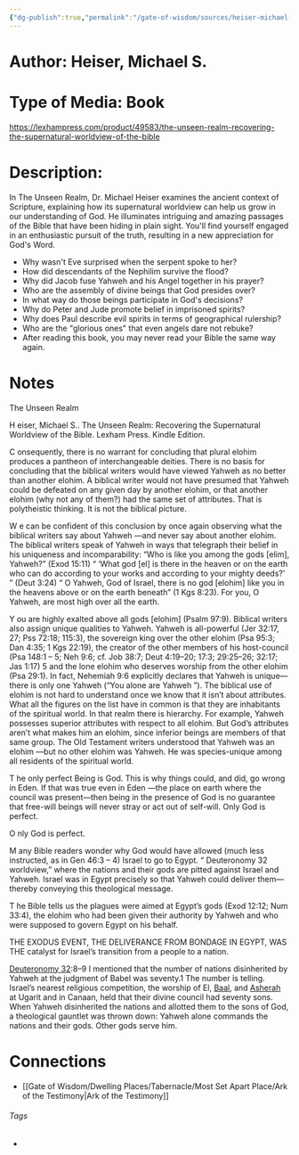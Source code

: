 ```yaml
---
{"dg-publish":true,"permalink":"/gate-of-wisdom/sources/heiser-michael-s/the-unseen-realm/","tags":["#GateWisdom","#MichaelHeiser"]}
---
```


# Author: Heiser, Michael S.

# Type of Media: Book

https://lexhampress.com/product/49583/the-unseen-realm-recovering-the-supernatural-worldview-of-the-bible

# Description: 

In The Unseen Realm, Dr. Michael Heiser examines the ancient context of Scripture, explaining how its supernatural worldview can help us grow in our understanding of God. He illuminates intriguing and amazing passages of the Bible that have been hiding in plain sight. You'll find yourself engaged in an enthusiastic pursuit of the truth, resulting in a new appreciation for God's Word.

- Why wasn't Eve surprised when the serpent spoke to her?
- How did descendants of the Nephilim survive the flood?
- Why did Jacob fuse Yahweh and his Angel together in his prayer?
- Who are the assembly of divine beings that God presides over?
- In what way do those beings participate in God's decisions?
- Why do Peter and Jude promote belief in imprisoned spirits?
- Why does Paul describe evil spirits in terms of geographical rulership?
- Who are the "glorious ones" that even angels dare not rebuke?
- After reading this book, you may never read your Bible the same way again.

# Notes

The Unseen Realm

H eiser, Michael S.. The Unseen Realm: Recovering the Supernatural Worldview of the Bible. Lexham Press. Kindle Edition.

  

C onsequently, there is no warrant for concluding that plural elohim produces a pantheon of interchangeable deities. There is no basis for concluding that the biblical writers would have viewed Yahweh as no better than another elohim. A biblical writer would not have presumed that Yahweh could be defeated on any given day by another elohim, or that another elohim (why not any of them?) had the same set of attributes. That is polytheistic thinking. It is not the biblical picture.

  

W e can be confident of this conclusion by once again observing what the biblical writers say about Yahweh —and never say about another elohim. The biblical writers speak of Yahweh in ways that telegraph their belief in his uniqueness and incomparability: “Who is like you among the gods \[elim\], Yahweh?” (Exod 15:11) “ ‘What god \[el\] is there in the heaven or on the earth who can do according to your works and according to your mighty deeds?’ ” (Deut 3:24) “ O Yahweh, God of Israel, there is no god \[elohim\] like you in the heavens above or on the earth beneath” (1 Kgs 8:23). For you, O Yahweh, are most high over all the earth.

  

Y ou are highly exalted above all gods \[elohim\] (Psalm 97:9). Biblical writers also assign unique qualities to Yahweh. Yahweh is all-powerful (Jer 32:17, 27; Pss 72:18; 115:3), the sovereign king over the other elohim (Psa 95:3; Dan 4:35; 1 Kgs 22:19), the creator of the other members of his host-council (Psa 148:1 – 5; Neh 9:6; cf. Job 38:7; Deut 4:19–20; 17:3; 29:25–26; 32:17; Jas 1:17) 5 and the lone elohim who deserves worship from the other elohim (Psa 29:1). In fact, Nehemiah 9:6 explicitly declares that Yahweh is unique—there is only one Yahweh (“You alone are Yahweh ”). The biblical use of elohim is not hard to understand once we know that it isn’t about attributes. What all the figures on the list have in common is that they are inhabitants of the spiritual world. In that realm there is hierarchy. For example, Yahweh possesses superior attributes with respect to all elohim. But God’s attributes aren’t what makes him an elohim, since inferior beings are members of that same group. The Old Testament writers understood that Yahweh was an elohim —but no other elohim was Yahweh. He was species-unique among all residents of the spiritual world.

  

T he only perfect Being is God. This is why things could, and did, go wrong in Eden. If that was true even in Eden —the place on earth where the council was present—then being in the presence of God is no guarantee that free-will beings will never stray or act out of self-will. Only God is perfect.

  

O nly God is perfect.

  

M any Bible readers wonder why God would have allowed (much less instructed, as in Gen 46:3 – 4) Israel to go to Egypt. “ Deuteronomy 32 worldview,” where the nations and their gods are pitted against Israel and Yahweh. Israel was in Egypt precisely so that Yahweh could deliver them—thereby conveying this theological message.

  

T he Bible tells us the plagues were aimed at Egypt’s gods (Exod 12:12; Num 33:4), the elohim who had been given their authority by Yahweh and who were supposed to govern Egypt on his behalf.

  

  

THE EXODUS EVENT, THE DELIVERANCE FROM BONDAGE IN EGYPT, WAS THE catalyst for Israel’s transition from a people to a nation.

  

[Deuteronomy 32](https://app.thebrain.com/brain/9d9e6e01-35d1-431b-8520-6e7ad360f8ce/Deuteronomy32?name=Deuteronomy%2032):8–9 I mentioned that the number of nations disinherited by Yahweh at the judgment of Babel was seventy.1 The number is telling. Israel’s nearest religious competition, the worship of El, [Baal](https://app.thebrain.com/brain/9d9e6e01-35d1-431b-8520-6e7ad360f8ce/Baal?name=Baal), and [Asherah](https://app.thebrain.com/brain/9d9e6e01-35d1-431b-8520-6e7ad360f8ce/Ashtaroth?name=Ashtaroth) at Ugarit and in Canaan, held that their divine council had seventy sons. When Yahweh disinherited the nations and allotted them to the sons of God, a theological gauntlet was thrown down: Yahweh alone commands the nations and their gods. Other gods serve him.

# Connections
- [[Gate of Wisdom/Dwelling Places/Tabernacle/Most Set Apart Place/Ark of the Testimony\|Ark of the Testimony]]

###### Tags
- 